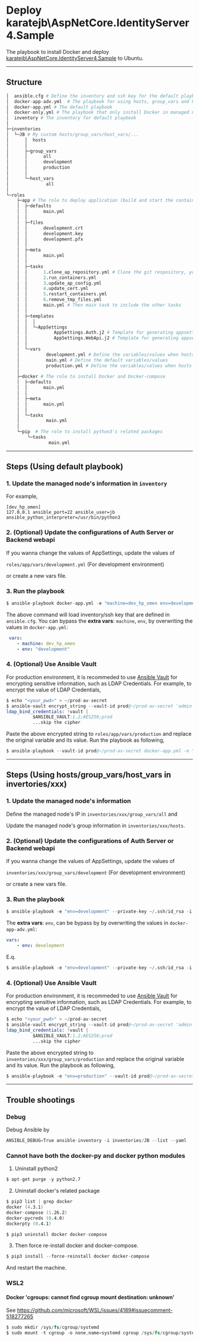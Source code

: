 # Deploy karatejb\AspNetCore.IdentityServer4.Sample

The playbook to install Docker and deploy [karatejb\AspNetCore.IdentityServer4.Sample](https://github.com/KarateJB/AspNetCore.IdentityServer4.Sample) to Ubuntu.


***
## Structure

```s
│  ansible.cfg # Define the inventory and ssh key for the default playbook
│  docker-app-adv.yml  # The playbook for using hosts, group_vars and host_vars inside inventories directory (e.q. inventories/JB)
│  docker-app.yml # The default playbook
│  docker-only.yml # The playbook that only install Docker in managed node
│  inventory # The inventory for default playbook
│
├─inventories
│  └─JB # My custom hosts/group_vars/host_vars/...
│      │  hosts 
│      │
│      ├─group_vars
│      │      all
│      │      development
│      │      production
│      │
│      └─host_vars
│              all
│
└─roles
    ├─app # The role to deploy application (build and start the containers)
    │  ├─defaults
    │  │      main.yml
    │  │
    │  ├─files
    │  │      development.crt
    │  │      development.key
    │  │      development.pfx
    │  │
    │  ├─meta
    │  │      main.yml
    │  │
    │  ├─tasks
    │  │      1.clone_ap_repository.yml # Clone the git respository, you can specified certain git branch here
    │  │      2.run_containers.yml
    │  │      3.update_ap_config.yml
    │  │      4.update_cert.yml
    │  │      5.restart_containers.yml
    │  │      6.remove_tmp_files.yml
    │  │      main.yml # Then main task to include the other tasks
    │  │
    │  ├─templates
    │  │  │
    │  │  └─AppSettings
    │  │          AppSettings.Auth.j2 # Template for generating appsettings.Docker.json to Auth Server
    │  │          AppSettings.WebApi.j2 # Template for generating appsettings.Docker.json to Backend web api
    │  │
    │  └─vars
    │          development.yml # Define the variables/values when hosts == "development"
    │          main.yml # Define the default variables/values
    │          production.yml # Define the variables/values when hosts == "production"
    │
    ├─docker # The role to install Docker and Docker-compose
    │  ├─defaults
    │  │      main.yml
    │  │
    │  ├─meta
    │  │      main.yml
    │  │
    │  └─tasks
    │          main.yml
    │
    └─pip  # The role to install python3's related packages
        └─tasks
                main.yml
```





***
## Steps (Using default playbook)




### 1. Update the managed node's information in `inventory`

For example, 

```
[dev_hp_omen]
127.0.0.1 ansible_port=22 ansible_user=jb ansible_python_interpreter=/usr/bin/python3
```




### 2. (Optional) Update the configurations of Auth Server or Backend webapi

If you wanna change the values of AppSettings, update the values of

`roles/app/vars/development.yml` (For development environment)

or create a new vars file.





### 3. Run the playbook

```s
$ ansible-playbook docker-app.yml -e "machine=dev_hp_omen env=development"
```

The above command will load inventory/ssh key that are defined in `ansible.cfg`.
You can bypass the **extra vars**: `machine`, `env`, by overwriting the values in `docker-app.yml`:

```yml
 vars:
    - machine: dev_hp_omen
    - env: "development"
```





### 4. (Optional) Use Ansible Vault

For production environment, it is recommeded to use [Ansible Vault](https://docs.ansible.com/ansible/2.8/user_guide/vault.html) for encrypting sensitive information, such as LDAP Credentials.
For example, to encrypt the value of LDAP Credentials,

```s
$ echo "<your_pwd>" > ~/prod-av-secret
$ ansible-vault encrypt_string --vault-id prod@~/prod-av-secret 'admin' --name 'ldap_bind_credentials'
ldap_bind_credentials: !vault |
          $ANSIBLE_VAULT;1.2;AES256;prod
          ...skip the cipher
```

Paste the above encrypted string to `roles/app/vars/production` and replace the original variable and its value.
Run the playbook as following,

```s
$ ansible-playbook --vault-id prod@~/prod-av-secret docker-app.yml -e "machine=dev_hp_omen env=development"
```




***
## Steps (Using hosts/group_vars/host_vars in invertories/xxx)




### 1. Update the managed node's information 

Define the managed node's IP in `inventories/xxx/group_vars/all` and

Update the managed node's group information in `inventories/xxx/hosts`.





### 2. (Optional) Update the configurations of Auth Server or Backend webapi

If you wanna change the values of AppSettings, update the values of

`inventories/xxx/group_vars/development` (For development environment)

or create a new vars file.





### 3. Run the playbook

```s
$ ansible-playbook -e "env=development" --private-key ~/.ssh/id_rsa -i ./inventories/xxx/ docker-app-adv.yml
```

The **extra vars**: `env`, can be bypass by by overwriting the values in `docker-app-adv.yml`:

```yml
vars:
    - env: development
```

E.q.

```s
$ ansible-playbook -e "env=development" --private-key ~/.ssh/id_rsa -i ./inventories/JB/ docker-app-adv.yml
```





### 4. (Optional) Use Ansible Vault

For production environment, it is recommeded to use [Ansible Vault](https://docs.ansible.com/ansible/2.8/user_guide/vault.html) for encrypting sensitive information, such as LDAP Credentials.
For example, to encrypt the value of LDAP Credentials,

```s
$ echo "<your_pwd>" > ~/prod-av-secret
$ ansible-vault encrypt_string --vault-id prod@~/prod-av-secret 'admin' --name 'ldap_bind_credentials'
ldap_bind_credentials: !vault |
          $ANSIBLE_VAULT;1.2;AES256;prod
          ...skip the cipher
```

Paste the above encrypted string to `inventories/xxx/group_vars/production` and replace the original variable and its value.
Run the playbook as following,

```s
$ ansible-playbook -e "env=production" --vault-id prod@~/prod-av-secret --private-key ~/.ssh/id_rsa -i ./inventories/JB/ docker-app-adv.yml
```




***
## Trouble shootings

### Debug

Debug Ansible by 

```s
ANSIBLE_DEBUG=True ansible-inventory -i inventories/JB --list --yaml
```


### Cannot have both the docker-py and docker python modules

1. Uninstall python2

```s
$ apt-get purge -y python2.7
```


2. Uninstall docker's related package

```s
$ pip3 list | grep docker
docker (4.3.1)
docker-compose (1.26.2)
docker-pycreds (0.4.0)
dockerpty (0.4.1)

$ pip3 uninstall docker docker-compose
```


3. Then force re-install docker and docker-compose.

```s
$ pip3 install --force-reinstall docker docker-compose
```

And restart the machine.



### WSL2

#### Docker 'cgroups: cannot find cgroup mount destination: unknown'

See https://github.com/microsoft/WSL/issues/4189#issuecomment-518277265

```s
$ sudo mkdir /sys/fs/cgroup/systemd
$ sudo mount -t cgroup -o none,name=systemd cgroup /sys/fs/cgroup/systemd
```